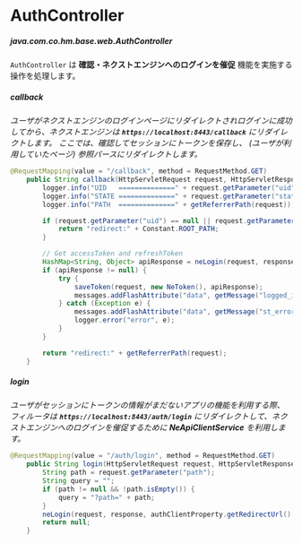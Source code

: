 # AuthController  
##### java.com.co.hm.base.web.AuthController  

`AuthController` は __確認・ネクストエンジンへのログインを催促__ 機能を実施する操作を処理します。 


##### callback  

_ユーザがネクストエンジンのログインページにリダイレクトされログインに成功してから、ネクストエンジンは __`https://localhost:8443/callback`__ にリダイレクトします。
ここでは、確認してセッションにトークンを保存し、 (ユーザが利用していたページ) 参照パースにリダイレクトします。_  

```java
@RequestMapping(value = "/callback", method = RequestMethod.GET)
    public String callback(HttpServletRequest request, HttpServletResponse response, RedirectAttributes messages) {
        logger.info("UID   ==============" + request.getParameter("uid"));
        logger.info("STATE ==============" + request.getParameter("state"));
        logger.info("PATH  ==============" + getReferrerPath(request));

        if (request.getParameter("uid") == null || request.getParameter("state") == null) {
            return "redirect:" + Constant.ROOT_PATH;
        }

        // Get accessToken and refreshToken
        HashMap<String, Object> apiResponse = neLogin(request, response, authClientProperty.getRedirectUrl());
        if (apiResponse != null) {
            try {
                saveToken(request, new NeToken(), apiResponse);
                messages.addFlashAttribute("data", getMessage("logged_in_success"));
            } catch (Exception e) {
                messages.addFlashAttribute("data", getMessage("st_error"));
                logger.error("error", e);
            }
        }

        return "redirect:" + getReferrerPath(request);
    }
```

##### login  

_ユーザがセッションにトークンの情報がまだないアプリの機能を利用する際、
フィルータは __`https://localhost:8443/auth/login`__ にリダイレクトして、ネクストエンジンへのログインを催促するために __NeApiClientService__ を利用します。_  

```java
@RequestMapping(value = "/auth/login", method = RequestMethod.GET)
    public String login(HttpServletRequest request, HttpServletResponse response) {
        String path = request.getParameter("path");
        String query = "";
        if (path != null && !path.isEmpty()) {
            query = "?path=" + path;
        }
        neLogin(request, response, authClientProperty.getRedirectUrl() + query);
        return null;
    }
```